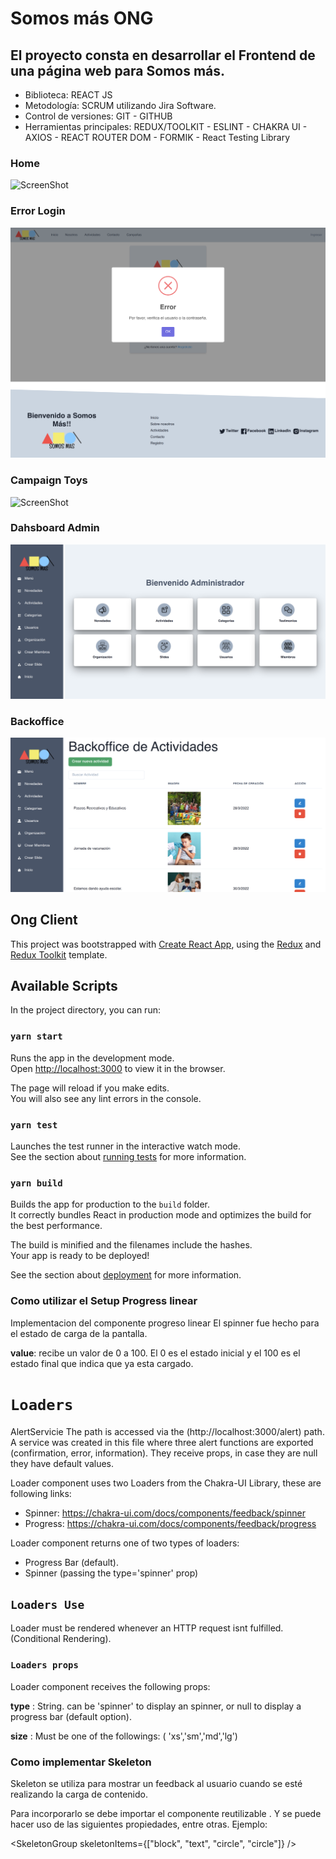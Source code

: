 # Somos más ONG
## El proyecto consta en desarrollar el Frontend de una página web para Somos más.
- Biblioteca: REACT JS
- Metodología: SCRUM utilizando Jira Software.
- Control de versiones: GIT - GITHUB
- Herramientas principales: REDUX/TOOLKIT -  ESLINT - CHAKRA UI  - AXIOS - REACT ROUTER DOM - FORMIK  - React Testing Library

### Home
![ScreenShot](/public/images/image_0.png)

### Error Login
![ScreenShot](/public/images/image_1.png)
### Campaign Toys
![ScreenShot](/public/images/image_2.png)

### Dahsboard Admin
![ScreenShot](/public/images/image_3.png)

### Backoffice
![ScreenShot](/public/images/image_4.png)


## Ong Client

This project was bootstrapped with [Create React App](https://github.com/facebook/create-react-app), using the [Redux](https://redux.js.org/) and [Redux Toolkit](https://redux-toolkit.js.org/) template.

## Available Scripts

In the project directory, you can run:

### `yarn start`

Runs the app in the development mode.<br />
Open [http://localhost:3000](http://localhost:3000) to view it in the browser.

The page will reload if you make edits.<br />
You will also see any lint errors in the console.

### `yarn test`

Launches the test runner in the interactive watch mode.<br />
See the section about [running tests](https://facebook.github.io/create-react-app/docs/running-tests) for more information.

### `yarn build`

Builds the app for production to the `build` folder.<br />
It correctly bundles React in production mode and optimizes the build for the best performance.

The build is minified and the filenames include the hashes.<br />
Your app is ready to be deployed!

See the section about [deployment](https://facebook.github.io/create-react-app/docs/deployment) for more information.

### Como utilizar el Setup Progress linear
Implementacion del componente progreso linear
El spinner fue hecho para el estado de carga de la pantalla.

**value**: recibe un valor de 0 a 100. El 0 es el estado inicial y el 100 es el estado final que indica que ya esta cargado.

# `Loaders`


AlertServicie
The path is accessed via the (http://localhost:3000/alert) path.
A service was created in this file where three alert functions are exported (confirmation, error, information). They receive props, in case they are null they have default values.

Loader component uses two Loaders from the Chakra-UI Library, these are following links:

- Spinner: https://chakra-ui.com/docs/components/feedback/spinner
- Progress: https://chakra-ui.com/docs/components/feedback/progress

Loader component returns one of two types of loaders:

- Progress Bar (default).
- Spinner (passing the type='spinner' prop)

## `Loaders Use`

Loader must be rendered whenever an HTTP request isnt fulfilled. (Conditional Rendering).

### `Loaders props`

Loader component receives the following props:

**type** : String. can be 'spinner' to display an spinner, or null to display a progress bar (default option).

**size** : Must be one of the followings: ( 'xs','sm','md','lg')

### Como implementar Skeleton

Skeleton se utiliza para mostrar un feedback al usuario cuando se esté realizando la carga de contenido.

Para incorporarlo se debe importar el componente reutilizable <SkeletonGroup />. Y se puede hacer uso de las siguientes propiedades, entre otras. Ejemplo:

<SkeletonGroup skeletonItems={["block", "text", "circle", "circle"]} />
